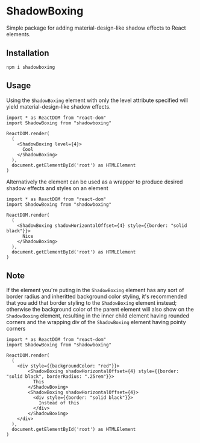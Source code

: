# ShadowBoxing

Simple package for adding material-design-like shadow effects to React elements.

## Installation

```npm i shadowboxing```

## Usage

Using the ```ShadowBoxing``` element with only the level attribute specified will yield material-design-like shadow effects.

```
import * as ReactDOM from "react-dom"
import ShadowBoxing from "shadowboxing"

ReactDOM.render(
  ( 
    <ShadowBoxing level={4}>
      Cool
    </ShadowBoxing>
  ),
  document.getElementById('root') as HTMLElement
)
```

Alternatively the element can be used as a wrapper to produce desired shadow effects and styles on an element

```
import * as ReactDOM from "react-dom"
import ShadowBoxing from "shadowboxing"

ReactDOM.render(
  ( 
    <ShadowBoxing shadowHorizontalOffset={4} style={{border: "solid black"}}>
      Nice
    </ShadowBoxing>
  ),
  document.getElementById('root') as HTMLElement
)
```

## Note

If the element you're puting in the ```ShadowBoxing``` element has any sort of border radius and inheritted background color styling, it's recommended that you add that border styling to the ```ShadowBoxing``` element instead; otherwise the background color of the parent element will also show on the ```ShadowBoxing``` element, resulting in the inner child element having rounded corners and the wrapping div of the ```ShadowBoxing``` element having pointy corners

```
import * as ReactDOM from "react-dom"
import ShadowBoxing from "shadowboxing"

ReactDOM.render(
  ( 
    <div style={{backgroundColor: "red"}}>
        <ShadowBoxing shadowHorizontalOffset={4} style={{border: "solid black", borderRadius: ".25rem"}}>
          This
        </ShadowBoxing>
        <ShadowBoxing shadowHorizontalOffset={4}>
          <div style={{border: "solid black"}}>
            Instead of this
          </div>
        </ShadowBoxing>
    </div>
  ),
  document.getElementById('root') as HTMLElement
)
```